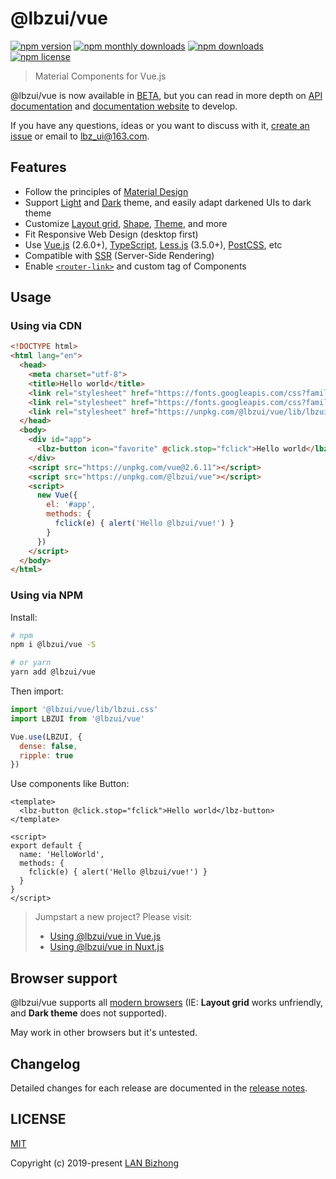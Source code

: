 # @lbzui/vue

[![npm version](https://img.shields.io/npm/v/@lbzui/vue)](https://www.npmjs.com/package/@lbzui/vue)
[![npm monthly downloads](https://img.shields.io/npm/dm/@lbzui/vue)](https://www.npmjs.com/package/@lbzui/vue)
[![npm downloads](https://img.shields.io/npm/dt/@lbzui/vue)](https://www.npmjs.com/package/@lbzui/vue)
[![npm license](https://img.shields.io/npm/l/@lbzui/vue)](https://github.com/lbzui/vue/blob/master/LICENSE)

> Material Components for Vue.js

@lbzui/vue is now available in [BETA](https://github.com/lbzui/vue/projects/1), but you can read in more depth on [API documentation](https://github.com/lbzui/vue/projects/2) and [documentation website](https://lbzui-vue.lanbizhong.com/) to develop.

If you have any questions, ideas or you want to discuss with it, [create an issue](https://github.com/lbzui/vue/issues/new) or email to lbz_ui@163.com.

## Features

- Follow the principles of [Material Design](https://material.io/)
- Support [Light](https://material.io/design/color/the-color-system.html) and [Dark](https://material.io/design/color/dark-theme.html) theme, and easily adapt darkened UIs to dark theme
- Customize [Layout grid](https://material.io/design/layout/responsive-layout-grid.html), [Shape](https://material.io/design/shape/about-shape.html#shape-customization-tool), [Theme](https://material.io/resources/color/), and more
- Fit Responsive Web Design (desktop first)
- Use [Vue.js](https://vuejs.org/) (2.6.0+), [TypeScript](http://www.typescriptlang.org/), [Less.js](http://lesscss.org/) (3.5.0+), [PostCSS](https://postcss.org/), etc
- Compatible with [SSR](https://ssr.vuejs.org/) (Server-Side Rendering)
- Enable [`<router-link>`](https://router.vuejs.org/api/#router-link-props) and custom tag of Components

## Usage

### Using via CDN

```html
<!DOCTYPE html>
<html lang="en">
  <head>
    <meta charset="utf-8">
    <title>Hello world</title>
    <link rel="stylesheet" href="https://fonts.googleapis.com/css?family=Roboto:300,400,500&display=swap">
    <link rel="stylesheet" href="https://fonts.googleapis.com/css?family=Material+Icons&display=block">
    <link rel="stylesheet" href="https://unpkg.com/@lbzui/vue/lib/lbzui.css">
  </head>
  <body>
    <div id="app">
      <lbz-button icon="favorite" @click.stop="fclick">Hello world</lbz-button>
    </div>
    <script src="https://unpkg.com/vue@2.6.11"></script>
    <script src="https://unpkg.com/@lbzui/vue"></script>
    <script>
      new Vue({
        el: '#app',
        methods: {
          fclick(e) { alert('Hello @lbzui/vue!') }
        }
      })
    </script>
  </body>
</html>
```

### Using via NPM

Install:

```bash
# npm
npm i @lbzui/vue -S

# or yarn
yarn add @lbzui/vue
```

Then import:

```js
import '@lbzui/vue/lib/lbzui.css'
import LBZUI from '@lbzui/vue'

Vue.use(LBZUI, {
  dense: false,
  ripple: true
})
```

Use components like Button:

```vue
<template>
  <lbz-button @click.stop="fclick">Hello world</lbz-button>
</template>

<script>
export default {
  name: 'HelloWorld',
  methods: {
    fclick(e) { alert('Hello @lbzui/vue!') }
  }
}
</script>
```

> Jumpstart a new project? Please visit:
>- [Using @lbzui/vue in Vue.js](/README.VUE.md)
>- [Using @lbzui/vue in Nuxt.js](/README.NUXT.md)

## Browser support

@lbzui/vue supports all [modern browsers](https://browserl.ist/?q=%3E%3D+1%25) (IE: **Layout grid** works unfriendly, and **Dark theme** does not supported).

May work in other browsers but it's untested.

## Changelog

Detailed changes for each release are documented in the [release notes](https://github.com/lbzui/vue/releases).

## LICENSE

[MIT](/LICENSE)

Copyright (c) 2019-present [LAN Bizhong](https://lanbizhong.com/)
